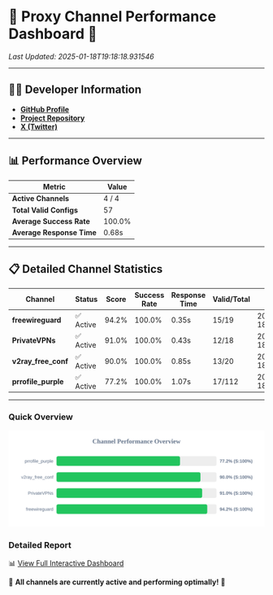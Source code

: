 # 🌟 Proxy Channel Performance Dashboard 🌟

_Last Updated: 2025-01-18T19:18:18.931546_

---

## 👩‍💻 Developer Information

- **[GitHub Profile](https://github.com/4n0nymou3)**  
- **[Project Repository](https://github.com/4n0nymou3/multi-proxy-config-fetcher)**  
- **[X (Twitter)](https://x.com/4n0nymou3)**  

---

## 📊 Performance Overview

| Metric                | Value       |
|-----------------------|-------------|
| **Active Channels**   | 4 / 4       |
| **Total Valid Configs** | 57          |
| **Average Success Rate** | 100.0%      |
| **Average Response Time** | 0.68s       |

---

## 📋 Detailed Channel Statistics

| Channel          | Status     | Score  | Success Rate | Response Time | Valid/Total | Last Success               |
|------------------|------------|--------|--------------|---------------|-------------|----------------------------|
| **freewireguard**  | ✅ Active  | 94.2%  | 100.0% | 0.35s         | 15/19       | 2025-01-18T19:18:18.929844 |
| **PrivateVPNs**  | ✅ Active  | 91.0%  | 100.0% | 0.43s         | 12/18       | 2025-01-18T19:18:18.554293 |
| **v2ray_free_conf**  | ✅ Active  | 90.0%  | 100.0% | 0.85s         | 13/20       | 2025-01-18T19:18:18.092293 |
| **prrofile_purple**  | ✅ Active  | 77.2%  | 100.0% | 1.07s         | 17/112       | 2025-01-18T19:18:17.193890 |

---

### Quick Overview
<div align="center">
  <a href="https://raw.githubusercontent.com/nullluser/NullRepo/refs/heads/main/assets/channel_stats_chart.svg">
    <img src="https://raw.githubusercontent.com/nullluser/NullRepo/refs/heads/main/assets/channel_stats_chart.svg" alt="Source Performance Statistics" width="800">
  </a>
</div>

### Detailed Report
📊 [View Full Interactive Dashboard](https://htmlpreview.github.io/?https://github.com/nullluser/NullRepo/blob/main/assets/performance_report.html)

🎉 **All channels are currently active and performing optimally!** 🎉
